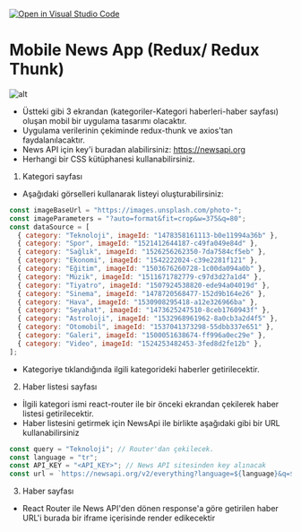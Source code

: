 [![Open in Visual Studio Code](https://classroom.github.com/assets/open-in-vscode-f059dc9a6f8d3a56e377f745f24479a46679e63a5d9fe6f495e02850cd0d8118.svg)](https://classroom.github.com/online_ide?assignment_repo_id=5981839&assignment_repo_type=AssignmentRepo)
# Mobile News App (Redux/ Redux Thunk)

![alt](https://raw.githubusercontent.com/ozcanzaferayan/3-week-assignment-news-app-redux-thunk/main/art/newsApp.jpg)

- Üstteki gibi 3 ekrandan (kategoriler-Kategori haberleri-haber sayfası) oluşan mobil bir uygulama tasarımı olacaktır.
- Uygulama verilerinin çekiminde redux-thunk ve axios'tan faydalanılacaktır.
- News API için key'i buradan alabilirsiniz: https://newsapi.org
- Herhangi bir CSS kütüphanesi kullanabilirsiniz.

1. Kategori sayfası

- Aşağıdaki görselleri kullanarak listeyi oluşturabilirsiniz:

```js
const imageBaseUrl = "https://images.unsplash.com/photo-";
const imageParameters = "?auto=format&fit=crop&w=375&q=80";
const dataSource = [
  { category: "Teknoloji", imageId: "1478358161113-b0e11994a36b" },
  { category: "Spor", imageId: "1521412644187-c49fa049e84d" },
  { category: "Sağlık", imageId: "1526256262350-7da7584cf5eb" },
  { category: "Ekonomi", imageId: "1542222024-c39e2281f121" },
  { category: "Eğitim", imageId: "1503676260728-1c00da094a0b" },
  { category: "Müzik", imageId: "1511671782779-c97d3d27a1d4" },
  { category: "Tiyatro", imageId: "1507924538820-ede94a04019d" },
  { category: "Sinema", imageId: "1478720568477-152d9b164e26" },
  { category: "Hava", imageId: "1530908295418-a12e326966ba" },
  { category: "Seyahat", imageId: "1473625247510-8ceb1760943f" },
  { category: "Astroloji", imageId: "1532968961962-8a0cb3a2d4f5" },
  { category: "Otomobil", imageId: "1537041373298-55dbb337e651" },
  { category: "Galeri", imageId: "1500051638674-ff996a0ec29e" },
  { category: "Video", imageId: "1524253482453-3fed8d2fe12b" },
];
```

- Kategoriye tıklandığında ilgili kategorideki haberler getirilecektir.

2. Haber listesi sayfası

- İlgili kategori ismi react-router ile bir önceki ekrandan çekilerek haber listesi getirilecektir.
- Haber listesini getirmek için NewsApi ile birlikte aşağıdaki gibi bir URL kullanabilirsiniz

```js
const query = "Teknoloji"; // Router'dan çekilecek.
const language = "tr";
const API_KEY = "<API_KEY>"; // News API sitesinden key alınacak
const url = `https://newsapi.org/v2/everything?language=${language}&q=${query}&apiKey=${API_KEY}`;
```

3. Haber sayfası

- React Router ile News API'den dönen response'a göre getirilen haber URL'i burada bir iframe içerisinde render edikecektir
